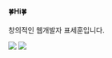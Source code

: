 #### 🍀Hi🍀
창의적인 웹개발자 표세훈입니다.


<!-- <img src="https://img.shields.io/badge/{내용}-{배경 색깔}?style={스타일}&logo={로고이름}&logoColor={로고 색깔}"/> -->

<img src="https://img.shields.io/badge/HTML5-yellow?style=flat&logo=HTML5&logoColor=E34F26"/>
<img src="https://img.shields.io/badge/JAVA-yellow?style=flat&logo=JAVA&logoColor=E34F26"/>

